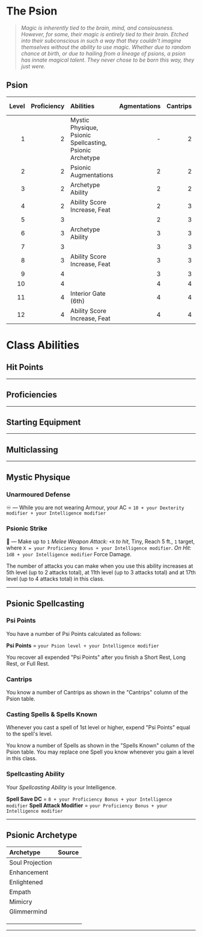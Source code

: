 # The Psion

> *Magic is inherently tied to the brain, mind, and consiousness. However, for some, their magic is entirely tied to their brain. Etched into their subconscious in such a way that they couldn't imagine themselves without the ability to use magic. Whether due to random chance at birth, or due to hailing from a lineage of psions, a psion has innate magical talent. They never chose to be born this way, they just were.*

## Psion

| Level | Proficiency | Abilities                                                | Agmentations | Cantrips | Spells Known | Mental Limit |
| ----: | ----------: | :------------------------------------------------------- | -----------: | -------: | -----------: | :----------: |
|     1 |           2 | Mystic Physique, Psionic Spellcasting, Psionic Archetype |            - |        2 |            - |     1st      |
|     2 |           2 | Psionic Augmentations                                    |            2 |        2 |            1 |     1st      |
|     3 |           2 | Archetype Ability                                        |            2 |        2 |            1 |     2nd      |
|     4 |           2 | Ability Score Increase, Feat                             |            2 |        3 |            2 |     2nd      |
|     5 |           3 |                                                          |            2 |        3 |            2 |     3rd      |
|     6 |           3 | Archetype Ability                                        |            3 |        3 |            3 |     3rd      |
|     7 |           3 |                                                          |            3 |        3 |            3 |     4th      |
|     8 |           3 | Ability Score Increase, Feat                             |            3 |        3 |            4 |     4th      |
|     9 |           4 |                                                          |            3 |        3 |            4 |     5th      |
|    10 |           4 |                                                          |            4 |        4 |            5 |     5th      |
|    11 |           4 | Interior Gate (6th)                                      |            4 |        4 |            5 |     5th      |
|    12 |           4 | Ability Score Increase, Feat                             |            4 |        4 |            6 |     5th      |

# Class Abilities

## Hit Points

---

## Proficiencies

---

## Starting Equipment

---

## Multiclassing

---

## Mystic Physique

### Unarmoured Defense

♾️ — While you are not wearing Armour, your AC = `10 + your Dexterity modifier + your Intelligence modifier`

### Psionic Strike

🔷 — Make up to `1` *Melee Weapon Attack:* `+X` *to hit*, Tiny, Reach 5 ft., `1` target, where `X = your Proficiency Bonus + your Intelligence modifier`. *On Hit:* `1d8 + your Intelligence modifier` Force Damage.

The number of attacks you can make when you use this ability increases at 5th level (up to 2 attacks total), at 11th level (up to 3 attacks total) and at 17th level (up to 4 attacks total) in this class.

---

## Psionic Spellcasting

### Psi Points

You have a number of Psi Points calculated as follows:

**Psi Points** = `your Psion level + your Intelligence modifier`

You recover all expended "Psi Points" after you finish a Short Rest, Long Rest, or Full Rest.

### Cantrips

You know a number of Cantrips as shown in the "Cantrips" column of the Psion table.

### Casting Spells & Spells Known

Whenever you cast a spell of 1st level or higher, expend "Psi Points" equal to the spell's level.

You know a number of Spells as shown in the "Spells Known" column of the Psion table. You may replace one Spell you know whenever you gain a level in this class.

### Spellcasting Ability

Your *Spellcasting Ability* is your Intelligence.

**Spell Save DC** = `8 + your Proficiency Bonus + your Intelligence modifier`
**Spell Attack Modifier** = `your Proficiency Bonus + your Intelligence modifier`  


---

## Psionic Archetype

| Archetype       | Source |
| :-------------- | :----- |
| Soul Projection |        |
| Enhancement     |        |
| Enlightened     |        |
| Empath          |        |
| Mimicry         |        |
| Glimmermind     |        |
|                 |        |
|                 |        |
|                 |        |

---

